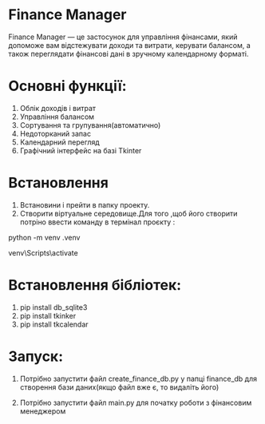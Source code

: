 # Finance Manager

Finance Manager — це застосунок для управління фінансами, який допоможе вам відстежувати доходи та витрати,
керувати балансом, а також переглядати фінансові дані в зручному календарному форматі.

# Основні функції:

1. Облік доходів і витрат
2. Управління балансом
3. Сортування та групування(автоматично)
4. Недоторканий запас
5. Календарний перегляд
6. Графічний інтерфейс на базі Tkinter

# Встановлення 

1. Встановини і прейти в папку проекту. 
2. Створити віртуальне середовище.Для того ,щоб його створити потріно ввести команду в термінал проєкту :
 
  python -m venv .venv

  venv\Scripts\activate

# Встановлення бібліотек:

1. pip install db_sqlite3
2. pip install tkinker
3. pip install tkcalendar

# Запуск:

1. Потрібно запустити файл create_finance_db.py у папці finance_db для створення бази даних(якщо файл вже є, то видаліть його)

3. Потрібно запустити файл main.py для початку роботи з фінансовим менеджером


